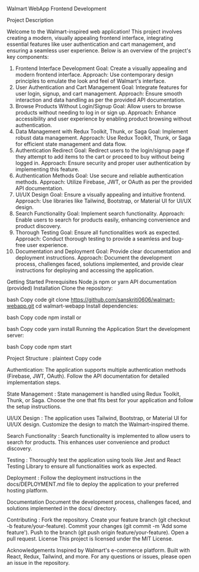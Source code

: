 Walmart WebApp Frontend Development

Project Description

Welcome to the Walmart-inspired web application! This project involves creating a modern, visually appealing frontend interface, integrating essential features like user authentication and cart management, and ensuring a seamless user experience. Below is an overview of the project's key components:

1. Frontend Interface Development
Goal: Create a visually appealing and modern frontend interface.
Approach: Use contemporary design principles to emulate the look and feel of Walmart's interface.
2. User Authentication and Cart Management
Goal: Integrate features for user login, signup, and cart management.
Approach: Ensure smooth interaction and data handling as per the provided API documentation.
3. Browse Products Without Login/Signup
Goal: Allow users to browse products without needing to log in or sign up.
Approach: Enhance accessibility and user experience by enabling product browsing without authentication.
4. Data Management with Redux Toolkit, Thunk, or Saga
Goal: Implement robust data management.
Approach: Use Redux Toolkit, Thunk, or Saga for efficient state management and data flow.
5. Authentication Redirect
Goal: Redirect users to the login/signup page if they attempt to add items to the cart or proceed to buy without being logged in.
Approach: Ensure security and proper user authentication by implementing this feature.
6. Authentication Methods
Goal: Use secure and reliable authentication methods.
Approach: Utilize Firebase, JWT, or OAuth as per the provided API documentation.
7. UI/UX Design
Goal: Ensure a visually appealing and intuitive frontend.
Approach: Use libraries like Tailwind, Bootstrap, or Material UI for UI/UX design.
8. Search Functionality
Goal: Implement search functionality.
Approach: Enable users to search for products easily, enhancing convenience and product discovery.
9. Thorough Testing
Goal: Ensure all functionalities work as expected.
Approach: Conduct thorough testing to provide a seamless and bug-free user experience.
10. Documentation and Deployment
Goal: Provide clear documentation and deployment instructions.
Approach: Document the development process, challenges faced, solutions implemented, and provide clear instructions for deploying and accessing the application.

Getting Started
Prerequisites
Node.js
npm or yarn
API documentation (provided)
Installation
Clone the repository:

bash
Copy code
git clone https://github.com/sanskriti0606/walmart-webapp.git
cd walmart-webapp
Install dependencies:

bash
Copy code
npm install
or

bash
Copy code
yarn install
Running the Application
Start the development server:

bash
Copy code
npm start

Project Structure :
plaintext
Copy code

Authentication:
The application supports multiple authentication methods (Firebase, JWT, OAuth). Follow the API documentation for detailed implementation steps.

State Management :
State management is handled using Redux Toolkit, Thunk, or Saga. Choose the one that fits best for your application and follow the setup instructions.

UI/UX Design :
The application uses Tailwind, Bootstrap, or Material UI for UI/UX design. Customize the design to match the Walmart-inspired theme.

Search Functionality :
Search functionality is implemented to allow users to search for products. This enhances user convenience and product discovery.

Testing :
Thoroughly test the application using tools like Jest and React Testing Library to ensure all functionalities work as expected.

Deployment :
Follow the deployment instructions in the docs/DEPLOYMENT.md file to deploy the application to your preferred hosting platform.

Documentation
Document the development process, challenges faced, and solutions implemented in the docs/ directory.

Contributing :
Fork the repository.
Create your feature branch (git checkout -b feature/your-feature).
Commit your changes (git commit -m 'Add some feature').
Push to the branch (git push origin feature/your-feature).
Open a pull request.
License
This project is licensed under the MIT License.

Acknowledgements
Inspired by Walmart's e-commerce platform.
Built with React, Redux, Tailwind, and more.
For any questions or issues, please open an issue in the repository.
